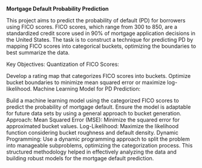 **Mortgage Default Probability Prediction**

This project aims to predict the probability of default (PD) for borrowers using FICO scores. FICO scores, which range from 300 to 850, are a standardized credit score used in 90% of mortgage application decisions in the United States. The task is to construct a technique for predicting PD by mapping FICO scores into categorical buckets, optimizing the boundaries to best summarize the data.

Key Objectives:
Quantization of FICO Scores:

Develop a rating map that categorizes FICO scores into buckets.
Optimize bucket boundaries to minimize mean squared error or maximize log-likelihood.
Machine Learning Model for PD Prediction:

Build a machine learning model using the categorized FICO scores to predict the probability of mortgage default.
Ensure the model is adaptable for future data sets by using a general approach to bucket generation.
Approach:
Mean Squared Error (MSE): Minimize the squared error for approximated bucket values.
Log-Likelihood: Maximize the likelihood function considering bucket roughness and default density.
Dynamic Programming: Use a dynamic programming approach to split the problem into manageable subproblems, optimizing the categorization process.
This structured methodology helped in effectively analyzing the data and building robust models for the mortgage default prediction.
